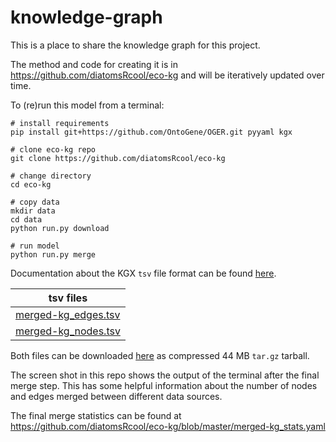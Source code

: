 # knowledge-graph

This is a place to share the knowledge graph for this project.

The method and code for creating it is in https://github.com/diatomsRcool/eco-kg and will be iteratively updated over time.

To (re)run this model from a terminal:

```
# install requirements
pip install git+https://github.com/OntoGene/OGER.git pyyaml kgx

# clone eco-kg repo
git clone https://github.com/diatomsRcool/eco-kg

# change directory
cd eco-kg

# copy data
mkdir data
cd data
python run.py download

# run model
python run.py merge
```

Documentation about the KGX `tsv` file format can be found [here](https://github.com/biolink/kgx/blob/master/specification/kgx-format.md).

|tsv files|
|-----|
|[merged-kg_edges.tsv](https://data.cyverse.org/dav-anon/iplant/projects/genophenoenvo/kg/merged-kg_edges.tsv)|
|[merged-kg_nodes.tsv](https://data.cyverse.org/dav-anon/iplant/projects/genophenoenvo/kg/merged-kg_nodes.tsv)|

Both files can be downloaded [here](https://www.dropbox.com/s/utavv8n5dxr32vr/merged-kg.tar.gz?dl=0) as compressed 44 MB `tar.gz` tarball. 

The screen shot in this repo shows the output of the terminal after the final merge step. This has some helpful information about the number of nodes and edges merged between different data sources.

The final merge statistics can be found at https://github.com/diatomsRcool/eco-kg/blob/master/merged-kg_stats.yaml
